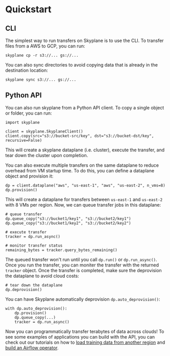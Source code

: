 # Quickstart 

## CLI 
The simplest way to run transfers on Skyplane is to use the CLI. To transfer files from a AWS to GCP, you can run: 
```
skyplane cp -r s3://... gs://...
```
You can also sync directories to avoid copying data that is already in the destination location: 
```
skyplane sync s3://... gs://...
```


## Python API 
You can also run skyplane from a Python API client. To copy a single object or folder, you can run: 
```
import skyplane

client = skyplane.SkyplaneClient()
client.copy(src="s3://bucket-src/key", dst="s3://bucket-dst/key", recursive=False)
```
This will create a skyplane dataplane (i.e. cluster), execute the transfer, and tear down the cluster upon completion. 

You can also execute multiple transfers on the same dataplane to reduce overhead from VM startup time. To do this, you can define a dataplane object and provision it: 
```
dp = client.dataplane("aws", "us-east-1", "aws", "us-east-2", n_vms=8)
dp.provision()
```
This will create a dataplane for transfers between `us-east-1` and `us-east-2` with 8 VMs per region. Now, we can queue transfer jobs in this dataplane: 
```
# queue transfer 
dp.queue_copy("s3://bucket1/key1", "s3://bucket2/key1")
dp.queue_copy("s3://bucket1/key2", "s3://bucket2/key2")

# execute transfer
tracker = dp.run_async()

# monitor transfer status
remaining_bytes = tracker.query_bytes_remaining()
```
The queued transfer won't run until you call `dp.run()` or `dp.run_async()`. Once you run the transfer, you can moniter the transfer with the returned `tracker` object. Once the transfer is completed, make sure the deprovision the dataplane to avoid cloud costs: 
```
# tear down the dataplane 
dp.deprovision() 
```
You can have Skyplane automatically deprovision `dp.auto_deprovision()`:  
```
with dp.auto_deprovision():
    dp.provision()
    dp.queue_copy(...)
    tracker = dp.run_async()
```
Now you can programmatically transfer terabytes of data across clouds! To see some examples of applications you can build with the API, you can check out our tutorials on how to [load training data from another region](tutorial_dataloader.md) and [build an Airflow operator](tutorial_airflow.md).



